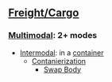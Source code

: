 ## [Freight/Cargo](https://en.wikipedia.org/wiki/Cargo)

### [Multimodal](https://en.wikipedia.org/wiki/Multimodal_transport): 2+ modes

* [Intermodal](https://en.wikipedia.org/wiki/Intermodal_freight_transport): in a [container](https://en.wikipedia.org/wiki/Intermodal_container)
  * [Contanierization](https://en.wikipedia.org/wiki/Containerization)
    * [Swap Body](https://en.wikipedia.org/wiki/Swap_body)

